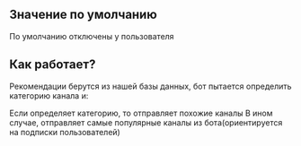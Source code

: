 ## Значение по умолчанию
По умолчанию отключены у пользователя
## Как работает?
Рекомендации берутся из нашей базы данных, бот пытается определить категорию канала и:

Если определяет категорию, то отправляет похожие каналы
В ином случае, отправляет самые популярные каналы из бота(ориентируется на подписки пользователей)